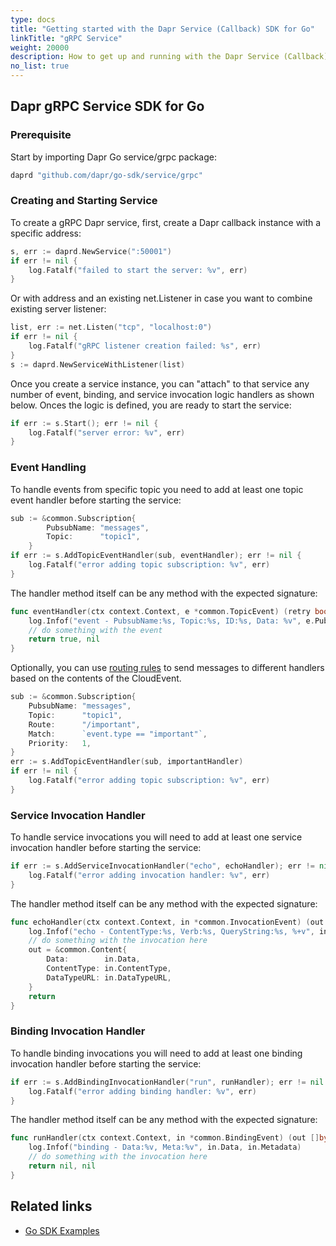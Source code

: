 ```yaml
---
type: docs
title: "Getting started with the Dapr Service (Callback) SDK for Go"
linkTitle: "gRPC Service"
weight: 20000
description: How to get up and running with the Dapr Service (Callback) SDK for Go
no_list: true
---
```


## Dapr gRPC Service SDK for Go

### Prerequisite
Start by importing Dapr Go service/grpc package:

```go
daprd "github.com/dapr/go-sdk/service/grpc"
```

### Creating and Starting Service

To create a gRPC Dapr service, first, create a Dapr callback instance with a specific address:

```go
s, err := daprd.NewService(":50001")
if err != nil {
    log.Fatalf("failed to start the server: %v", err)
}
```
Or with address and an existing net.Listener in case you want to combine existing server listener:

```go
list, err := net.Listen("tcp", "localhost:0")
if err != nil {
	log.Fatalf("gRPC listener creation failed: %s", err)
}
s := daprd.NewServiceWithListener(list)
```

Once you create a service instance, you can "attach" to that service any number of event, binding, and service invocation logic handlers as shown below. Onces the logic is defined, you are ready to start the service:

```go
if err := s.Start(); err != nil {
    log.Fatalf("server error: %v", err)
}
```

### Event Handling
To handle events from specific topic you need to add at least one topic event handler before starting the service:

```go
sub := &common.Subscription{
		PubsubName: "messages",
		Topic:      "topic1",
	}
if err := s.AddTopicEventHandler(sub, eventHandler); err != nil {
    log.Fatalf("error adding topic subscription: %v", err)
}
```

The handler method itself can be any method with the expected signature:

```go
func eventHandler(ctx context.Context, e *common.TopicEvent) (retry bool, err error) {
	log.Infof("event - PubsubName:%s, Topic:%s, ID:%s, Data: %v", e.PubsubName, e.Topic, e.ID, e.Data)
	// do something with the event
	return true, nil
}
```

Optionally, you can use [routing rules](https://docs.dapr.io/developing-applications/building-blocks/pubsub/howto-route-messages/) to send messages to different handlers based on the contents of the CloudEvent.

```go
sub := &common.Subscription{
	PubsubName: "messages",
	Topic:      "topic1",
	Route:      "/important",
	Match:      `event.type == "important"`,
	Priority:   1,
}
err := s.AddTopicEventHandler(sub, importantHandler)
if err != nil {
	log.Fatalf("error adding topic subscription: %v", err)
}
```

### Service Invocation Handler
To handle service invocations you will need to add at least one service invocation handler before starting the service:

```go
if err := s.AddServiceInvocationHandler("echo", echoHandler); err != nil {
    log.Fatalf("error adding invocation handler: %v", err)
}
```

The handler method itself can be any method with the expected signature:

```go
func echoHandler(ctx context.Context, in *common.InvocationEvent) (out *common.Content, err error) {
	log.Infof("echo - ContentType:%s, Verb:%s, QueryString:%s, %+v", in.ContentType, in.Verb, in.QueryString, string(in.Data))
	// do something with the invocation here 
	out = &common.Content{
		Data:        in.Data,
		ContentType: in.ContentType,
		DataTypeURL: in.DataTypeURL,
	}
	return
}
```

### Binding Invocation Handler
To handle binding invocations you will need to add at least one binding invocation handler before starting the service:

```go
if err := s.AddBindingInvocationHandler("run", runHandler); err != nil {
    log.Fatalf("error adding binding handler: %v", err)
}
```

The handler method itself can be any method with the expected signature:

```go
func runHandler(ctx context.Context, in *common.BindingEvent) (out []byte, err error) {
	log.Infof("binding - Data:%v, Meta:%v", in.Data, in.Metadata)
	// do something with the invocation here 
	return nil, nil
}
```

## Related links
- [Go SDK Examples](https://github.com/dapr/go-sdk/tree/main/examples)

